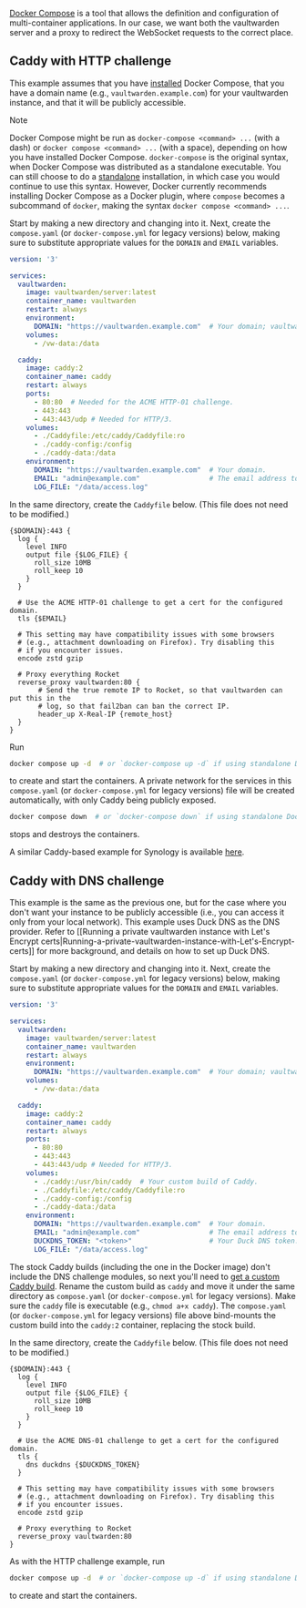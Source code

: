 [Docker Compose](https://docs.docker.com/compose/) is a tool that allows the definition and configuration of multi-container applications. In our case, we want both the vaultwarden server and a proxy to redirect the WebSocket requests to the correct place.

## Caddy with HTTP challenge

This example assumes that you have [installed](https://docs.docker.com/compose/install/) Docker Compose, that you have a domain name (e.g., `vaultwarden.example.com`) for your vaultwarden instance, and that it will be publicly accessible.

> [!NOTE]
> Docker Compose might be run as `docker-compose <command> ...` (with a dash) or `docker compose <command> ...` (with a space), depending on how you have installed Docker Compose. `docker-compose` is the original syntax, when Docker Compose was distributed as a standalone executable. You can still choose to do a [standalone](https://docs.docker.com/compose/install/other/#install-compose-standalone) installation, in which case you would continue to use this syntax. However, Docker currently recommends installing Docker Compose as a Docker plugin, where `compose` becomes a subcommand of `docker`, making the syntax `docker compose <command> ...`.

Start by making a new directory and changing into it. Next, create the `compose.yaml` (or `docker-compose.yml` for legacy versions) below, making sure to substitute appropriate values for the `DOMAIN` and `EMAIL` variables.

```yaml
version: '3'

services:
  vaultwarden:
    image: vaultwarden/server:latest
    container_name: vaultwarden
    restart: always
    environment:
      DOMAIN: "https://vaultwarden.example.com"  # Your domain; vaultwarden needs to know it's https to work properly with attachments
    volumes:
      - /vw-data:/data

  caddy:
    image: caddy:2
    container_name: caddy
    restart: always
    ports:
      - 80:80  # Needed for the ACME HTTP-01 challenge.
      - 443:443
      - 443:443/udp # Needed for HTTP/3.
    volumes:
      - ./Caddyfile:/etc/caddy/Caddyfile:ro
      - ./caddy-config:/config
      - ./caddy-data:/data
    environment:
      DOMAIN: "https://vaultwarden.example.com"  # Your domain.
      EMAIL: "admin@example.com"                 # The email address to use for ACME registration.
      LOG_FILE: "/data/access.log"
```

In the same directory, create the `Caddyfile` below. (This file does not need to be modified.)
```
{$DOMAIN}:443 {
  log {
    level INFO
    output file {$LOG_FILE} {
      roll_size 10MB
      roll_keep 10
    }
  }

  # Use the ACME HTTP-01 challenge to get a cert for the configured domain.
  tls {$EMAIL}

  # This setting may have compatibility issues with some browsers
  # (e.g., attachment downloading on Firefox). Try disabling this
  # if you encounter issues.
  encode zstd gzip

  # Proxy everything Rocket
  reverse_proxy vaultwarden:80 {
       # Send the true remote IP to Rocket, so that vaultwarden can put this in the
       # log, so that fail2ban can ban the correct IP.
       header_up X-Real-IP {remote_host}
  }
}
```

Run
```bash
docker compose up -d  # or `docker-compose up -d` if using standalone Docker Compose
```
to create and start the containers. A private network for the services in this `compose.yaml` (or `docker-compose.yml` for legacy versions) file will be created automatically, with only Caddy being publicly exposed.

```bash
docker compose down  # or `docker-compose down` if using standalone Docker Compose
```
stops and destroys the containers.

A similar Caddy-based example for Synology is available [here](https://github.com/sosandroid/docker-bitwarden_rs-caddy-synology).

## Caddy with DNS challenge

This example is the same as the previous one, but for the case where you don't want your instance to be publicly accessible (i.e., you can access it only from your local network). This example uses Duck DNS as the DNS provider. Refer to [[Running a private vaultwarden instance with Let's Encrypt certs|Running-a-private-vaultwarden-instance-with-Let's-Encrypt-certs]] for more background, and details on how to set up Duck DNS.

Start by making a new directory and changing into it. Next, create the `compose.yaml` (or `docker-compose.yml` for legacy versions) below, making sure to substitute appropriate values for the `DOMAIN` and `EMAIL` variables.

```yaml
version: '3'

services:
  vaultwarden:
    image: vaultwarden/server:latest
    container_name: vaultwarden
    restart: always
    environment:
      DOMAIN: "https://vaultwarden.example.com"  # Your domain; vaultwarden needs to know it's https to work properly with attachments
    volumes:
      - /vw-data:/data

  caddy:
    image: caddy:2
    container_name: caddy
    restart: always
    ports:
      - 80:80
      - 443:443
      - 443:443/udp # Needed for HTTP/3.
    volumes:
      - ./caddy:/usr/bin/caddy  # Your custom build of Caddy.
      - ./Caddyfile:/etc/caddy/Caddyfile:ro
      - ./caddy-config:/config
      - ./caddy-data:/data
    environment:
      DOMAIN: "https://vaultwarden.example.com"  # Your domain.
      EMAIL: "admin@example.com"                 # The email address to use for ACME registration.
      DUCKDNS_TOKEN: "<token>"                   # Your Duck DNS token.
      LOG_FILE: "/data/access.log"
```

The stock Caddy builds (including the one in the Docker image) don't include the DNS challenge modules, so next you'll need to [get a custom Caddy build](https://github.com/dani-garcia/vaultwarden/wiki/Running-a-private-vaultwarden-instance-with-Let%27s-Encrypt-certs#getting-a-custom-caddy-build). Rename the custom build as `caddy` and move it under the same directory as `compose.yaml` (or `docker-compose.yml` for legacy versions). Make sure the `caddy` file is executable (e.g., `chmod a+x caddy`). The `compose.yaml` (or `docker-compose.yml` for legacy versions) file above bind-mounts the custom build into the `caddy:2` container, replacing the stock build.

In the same directory, create the `Caddyfile` below. (This file does not need to be modified.)
```
{$DOMAIN}:443 {
  log {
    level INFO
    output file {$LOG_FILE} {
      roll_size 10MB
      roll_keep 10
    }
  }

  # Use the ACME DNS-01 challenge to get a cert for the configured domain.
  tls {
    dns duckdns {$DUCKDNS_TOKEN}
  }

  # This setting may have compatibility issues with some browsers
  # (e.g., attachment downloading on Firefox). Try disabling this
  # if you encounter issues.
  encode zstd gzip

  # Proxy everything to Rocket
  reverse_proxy vaultwarden:80
}
```

As with the HTTP challenge example, run
```bash
docker compose up -d  # or `docker-compose up -d` if using standalone Docker Compose
```
to create and start the containers.